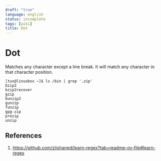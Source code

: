 ```yaml
---
draft: "true"
language: english
status: incomplete
tags: [wiki]
title: Dot
---
```


# Dot

Matches any character except a line break. It will match any character in that character position.

```
[tux@linuxbox ~]$ ls /bin | grep '.zip'
bzip2
bzip2recover
gzip
bunzip2
gunzip
funzip
gpg-zip
prezip
unzip
```

## References

1. https://github.com/ziishaned/learn-regex?tab=readme-ov-file#learn-regex
